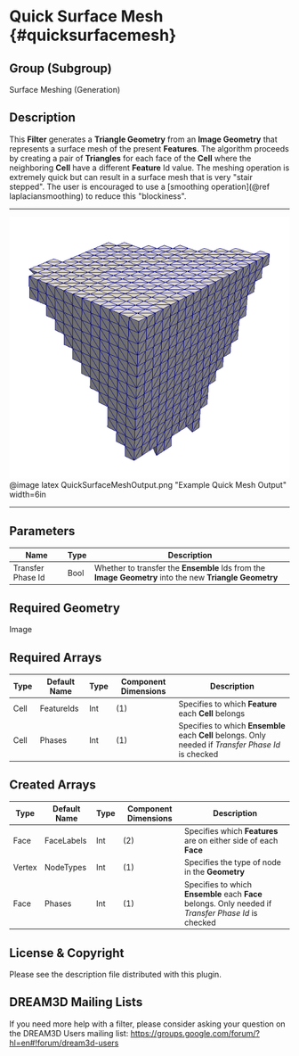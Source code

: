 Quick Surface Mesh {#quicksurfacemesh}
============

## Group (Subgroup) ##
Surface Meshing (Generation)

## Description ##
This **Filter** generates a **Triangle Geometry** from an **Image Geometry** that represents a surface mesh of the present **Features**. The algorithm proceeds by creating a pair of **Triangles** for each face of the **Cell** where the neighboring **Cell** have a different **Feature** Id value. The meshing operation is extremely quick but can result in a surface mesh that is very "stair stepped". The user is encouraged to use a [smoothing operation](@ref laplaciansmoothing) to reduce this "blockiness".

---------------

![Example Quick Mesh Output](QuickSurfaceMeshOutput.png)
@image latex QuickSurfaceMeshOutput.png "Example Quick Mesh Output" width=6in

---------------

## Parameters ##
| Name | Type | Description |
|------|------|-------------|
| Transfer Phase Id | Bool | Whether to transfer the **Ensemble** Ids from the **Image Geometry** into the new **Triangle Geometry** |

## Required Geometry ##
Image

## Required Arrays ##
| Type | Default Name | Type | Component Dimensions | Description |
|------|--------------|-------------|---------|-----|
| Cell | FeatureIds | Int | (1) | Specifies to which **Feature** each **Cell** belongs |
| Cell | Phases | Int | (1) | Specifies to which **Ensemble** each **Cell** belongs. Only needed if _Transfer Phase Id_ is checked |

## Created Arrays ##
| Type | Default Name | Type | Component Dimensions | Description |
|------|--------------|-------------|---------|-----|
| Face | FaceLabels | Int | (2) | Specifies which **Features** are on either side of each **Face** |
| Vertex| NodeTypes | Int | (1) | Specifies the type of node in the **Geometry** |
| Face | Phases | Int | (1) | Specifies to which **Ensemble** each **Face** belongs. Only needed if _Transfer Phase Id_ is checked |

## License & Copyright ##

Please see the description file distributed with this plugin.

## DREAM3D Mailing Lists ##

If you need more help with a filter, please consider asking your question on the DREAM3D Users mailing list:
https://groups.google.com/forum/?hl=en#!forum/dream3d-users



